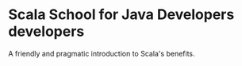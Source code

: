 # Scala School for Java Developers developers

A friendly and pragmatic introduction to Scala's benefits.
